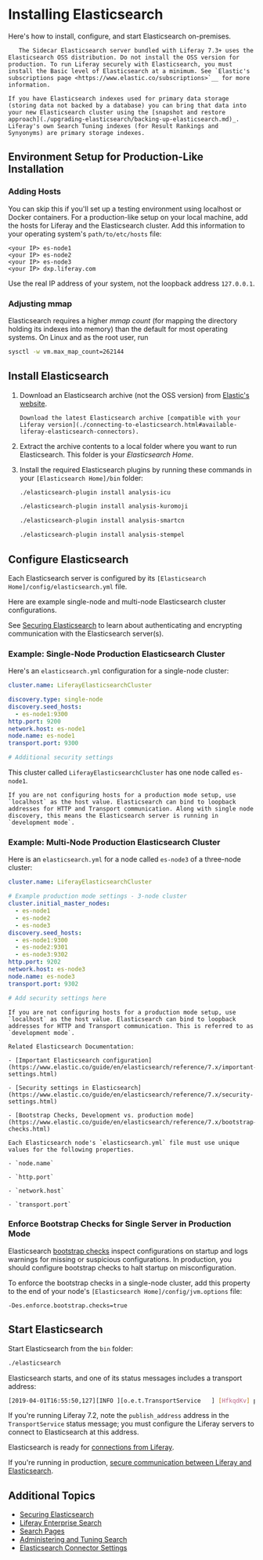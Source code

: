 # Installing Elasticsearch

Here's how to install, configure, and start Elasticsearch on-premises.

```{important}
   The Sidecar Elasticsearch server bundled with Liferay 7.3+ uses the Elasticsearch OSS distribution. Do not install the OSS version for production. To run Liferay securely with Elasticsearch, you must install the Basic level of Elasticsearch at a minimum. See `Elastic's subscriptions page <https://www.elastic.co/subscriptions>`__ for more information.
```

```{note}
If you have Elasticsearch indexes used for primary data storage (storing data not backed by a database) you can bring that data into your new Elasticsearch cluster using the [snapshot and restore approach](./upgrading-elasticsearch/backing-up-elasticsearch.md)_. Liferay's own Search Tuning indexes (for Result Rankings and Synyonyms) are primary storage indexes.
```

## Environment Setup for Production-Like Installation

### Adding Hosts

You can skip this if you'll set up a testing environment using localhost or Docker containers. For a production-like setup on your local machine, add the hosts for Liferay and the Elasticsearch cluster. Add this information to your operating system's `path/to/etc/hosts` file:

```properties
<your IP> es-node1
<your IP> es-node2
<your IP> es-node3
<your IP> dxp.liferay.com
```

Use the real IP address of your system, not the loopback address `127.0.0.1`.

### Adjusting mmap

Elasticsearch requires a higher _mmap count_ (for mapping the directory holding its indexes into memory) than the default for most operating systems. On Linux and as the root user, run

```bash
sysctl -w vm.max_map_count=262144
```

## Install Elasticsearch

1. Download an Elasticsearch archive (not the OSS version) from [Elastic's website](https://www.elastic.co).

    ```{important}
    Download the latest Elasticsearch archive [compatible with your Liferay version](./connecting-to-elasticsearch.html#available-liferay-elasticsearch-connectors).
    ```

1. Extract the archive contents to a local folder where you want to run Elasticsearch. This folder is your *Elasticsearch Home*.

1. Install the required Elasticsearch plugins by running these commands in your `[Elasticsearch Home]/bin` folder:

   ```bash
   ./elasticsearch-plugin install analysis-icu
   ```

   ```bash
   ./elasticsearch-plugin install analysis-kuromoji
   ```

   ```bash
   ./elasticsearch-plugin install analysis-smartcn
   ```

   ```bash
   ./elasticsearch-plugin install analysis-stempel
   ```

## Configure Elasticsearch

Each Elasticsearch server is configured by its `[Elasticsearch Home]/config/elasticsearch.yml` file.

Here are example single-node and multi-node Elasticsearch cluster configurations.

See [Securing Elasticsearch](./securing-elasticsearch.md) to learn about authenticating and encrypting communication with the Elasticsearch server(s).

### Example: Single-Node Production Elasticsearch Cluster

Here's an `elasticsearch.yml` configuration for a single-node cluster:

```yaml
cluster.name: LiferayElasticsearchCluster

discovery.type: single-node
discovery.seed_hosts:
  - es-node1:9300
http.port: 9200
network.host: es-node1
node.name: es-node1
transport.port: 9300

# Additional security settings 
```

This cluster called `LiferayElasticsearchCluster` has one node called `es-node1`.

```{tip}
If you are not configuring hosts for a production mode setup, use `localhost` as the host value. Elasticsearch can bind to loopback addresses for HTTP and Transport communication. Along with single node discovery, this means the Elasticsearch server is running in `development mode`.
```

### Example: Multi-Node Production Elasticsearch Cluster

Here is an `elasticsearch.yml` for a node called `es-node3` of a three-node cluster:

```yaml
cluster.name: LiferayElasticsearchCluster

# Example production mode settings - 3-node cluster
cluster.initial_master_nodes:
  - es-node1
  - es-node2
  - es-node3
discovery.seed_hosts:
  - es-node1:9300
  - es-node2:9301
  - es-node3:9302
http.port: 9202
network.host: es-node3
node.name: es-node3
transport.port: 9302

# Add security settings here
```

```{tip}
If you are not configuring hosts for a production mode setup, use `localhost` as the host value. Elasticsearch can bind to loopback addresses for HTTP and Transport communication. This is referred to as `development mode`.

Related Elasticsearch Documentation:

- [Important Elasticsearch configuration](https://www.elastic.co/guide/en/elasticsearch/reference/7.x/important-settings.html)

- [Security settings in Elasticsearch](https://www.elastic.co/guide/en/elasticsearch/reference/7.x/security-settings.html)

- [Bootstrap Checks, Development vs. production mode](https://www.elastic.co/guide/en/elasticsearch/reference/7.x/bootstrap-checks.html)
```

```{important}
Each Elasticsearch node's `elasticsearch.yml` file must use unique values for the following properties.

- `node.name`

- `http.port`

- `network.host`

- `transport.port`
```

### Enforce Bootstrap Checks for Single Server in Production Mode

Elasticsearch [bootstrap checks](https://www.elastic.co/guide/en/elasticsearch/reference/7.x/bootstrap-checks.html) inspect configurations on startup and logs warnings for missing or suspicious configurations. In production, you should configure bootstrap checks to halt startup on misconfiguration. 

To enforce the bootstrap checks in a single-node cluster, add this property to the end of your node's `[Elasticsearch Home]/config/jvm.options` file:

```properties
-Des.enforce.bootstrap.checks=true
```

## Start Elasticsearch

Start Elasticsearch from the `bin` folder:

```bash
./elasticsearch
```

Elasticsearch starts, and one of its status messages includes a transport address: 

```sh
[2019-04-01T16:55:50,127][INFO ][o.e.t.TransportService   ] [HfkqdKv] publish_address {127.0.0.1:9300}, bound_addresses {[::1]:9300}, {127.0.0.1:9300}
```

If you're running Liferay 7.2, note the `publish_address` address in the `TransportService` status message; you must configure the Liferay servers to connect to Elasticsearch at this address. 

Elasticsearch is ready for [connections from Liferay](./connecting-to-elasticsearch.md).

If you're running in production, [secure communication between Liferay and Elasticsearch](./securing-elasticsearch.md).

## Additional Topics

* [Securing Elasticsearch](./securing-elasticsearch.md)
* [Liferay Enterprise Search](../../liferay_enterprise_search.md)
* [Search Pages](../../search-pages-and-widgets/working-with-search-pages/search-pages.md)
* [Administering and Tuning Search](../../search_administration_and_tuning.md)
* [Elasticsearch Connector Settings](./elasticsearch-connector-configuration-reference.md)
